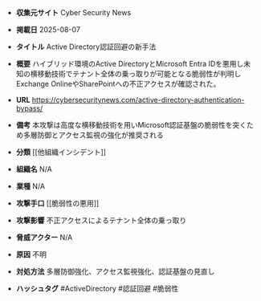 - **収集元サイト**
Cyber Security News

- **掲載日**
2025-08-07

- **タイトル**
Active Directory認証回避の新手法

- **概要**
ハイブリッド環境のActive DirectoryとMicrosoft Entra IDを悪用し未知の横移動技術でテナント全体の乗っ取りが可能となる脆弱性が判明しExchange OnlineやSharePointへの不正アクセスが確認された。

- **URL**
https://cybersecuritynews.com/active-directory-authentication-bypass/

- **備考**
本攻撃は高度な横移動技術を用いMicrosoft認証基盤の脆弱性を突くため多層防御とアクセス監視の強化が推奨される

- **分類**
[[他組織インシデント]]

- **組織名**
N/A

- **業種**
N/A

- **攻撃手口**
[[脆弱性の悪用]]

- **攻撃影響**
不正アクセスによるテナント全体の乗っ取り

- **脅威アクター**
N/A

- **原因**
不明

- **対処方法**
多層防御強化、アクセス監視強化、認証基盤の見直し

- **ハッシュタグ**
#ActiveDirectory #認証回避 #脆弱性
